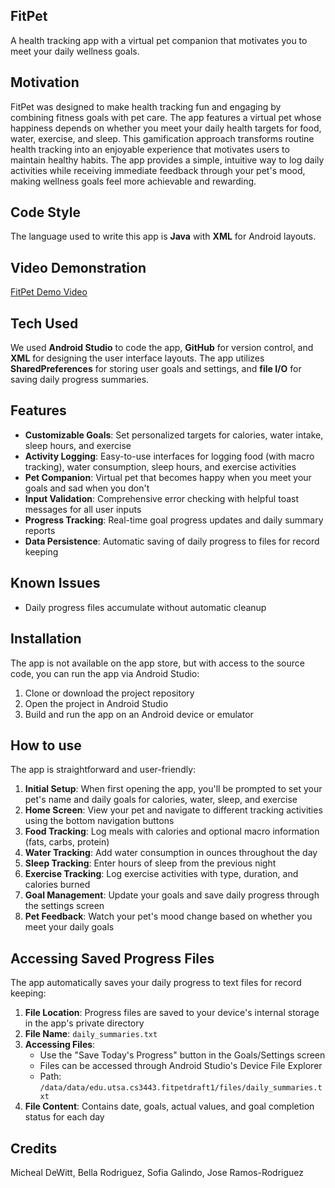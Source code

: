 ## **FitPet**
A health tracking app with a virtual pet companion that motivates you to meet your daily wellness goals.

## **Motivation**
FitPet was designed to make health tracking fun and engaging by combining fitness goals with pet care. The app features a virtual pet whose happiness depends on whether you meet your daily health targets for food, water, exercise, and sleep. This gamification approach transforms routine health tracking into an enjoyable experience that motivates users to maintain healthy habits. The app provides a simple, intuitive way to log daily activities while receiving immediate feedback through your pet's mood, making wellness goals feel more achievable and rewarding.

## **Code Style**
The language used to write this app is **Java** with **XML** for Android layouts.

## **Video Demonstration**
[FitPet Demo Video](https://drive.google.com/file/d/1reRHDCmxa8x4iSiomtjS7YasO9vgiE9w/view?usp=sharing)

## **Tech Used**
We used **Android Studio** to code the app, **GitHub** for version control, and **XML** for designing the user interface layouts. The app utilizes **SharedPreferences** for storing user goals and settings, and **file I/O** for saving daily progress summaries.

## **Features**
- **Customizable Goals**: Set personalized targets for calories, water intake, sleep hours, and exercise
- **Activity Logging**: Easy-to-use interfaces for logging food (with macro tracking), water consumption, sleep hours, and exercise activities
- **Pet Companion**: Virtual pet that becomes happy when you meet your goals and sad when you don't
- **Input Validation**: Comprehensive error checking with helpful toast messages for all user inputs
- **Progress Tracking**: Real-time goal progress updates and daily summary reports
- **Data Persistence**: Automatic saving of daily progress to files for record keeping

## **Known Issues**
- Daily progress files accumulate without automatic cleanup

## **Installation**
The app is not available on the app store, but with access to the source code, you can run the app via Android Studio:
1. Clone or download the project repository
2. Open the project in Android Studio
3. Build and run the app on an Android device or emulator

## **How to use**
The app is straightforward and user-friendly:

1. **Initial Setup**: When first opening the app, you'll be prompted to set your pet's name and daily goals for calories, water, sleep, and exercise
2. **Home Screen**: View your pet and navigate to different tracking activities using the bottom navigation buttons
3. **Food Tracking**: Log meals with calories and optional macro information (fats, carbs, protein)
4. **Water Tracking**: Add water consumption in ounces throughout the day
5. **Sleep Tracking**: Enter hours of sleep from the previous night
6. **Exercise Tracking**: Log exercise activities with type, duration, and calories burned
7. **Goal Management**: Update your goals and save daily progress through the settings screen
8. **Pet Feedback**: Watch your pet's mood change based on whether you meet your daily goals

## **Accessing Saved Progress Files**
The app automatically saves your daily progress to text files for record keeping:

1. **File Location**: Progress files are saved to your device's internal storage in the app's private directory
2. **File Name**: `daily_summaries.txt`
3. **Accessing Files**: 
   - Use the "Save Today's Progress" button in the Goals/Settings screen
   - Files can be accessed through Android Studio's Device File Explorer
   - Path: `/data/data/edu.utsa.cs3443.fitpetdraft1/files/daily_summaries.txt`
4. **File Content**: Contains date, goals, actual values, and goal completion status for each day

## **Credits**
Micheal DeWitt, Bella Rodriguez, Sofia Galindo, Jose Ramos-Rodriguez


